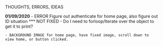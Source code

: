 THOUGHTS, ERRORS, IDEAS

**01/09/2020**
    - ERROR Figure out authenticate for home page, also figure out ID situation *** NOT FIXED
    - Do I need to forloop/Iterate over the object to get it to print?

    - BACKGROUND IMAGE for home page, have fixed image, scroll down to view home, or button clicked.